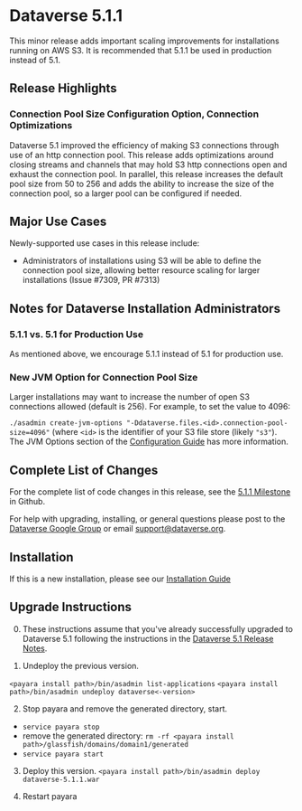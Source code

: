 # Dataverse 5.1.1

This minor release adds important scaling improvements for installations running on AWS S3. It is recommended that 5.1.1 be used in production instead of 5.1.

## Release Highlights

### Connection Pool Size Configuration Option, Connection Optimizations

Dataverse 5.1 improved the efficiency of making S3 connections through use of an http connection pool. This release adds optimizations around closing streams and channels that may hold S3 http connections open and exhaust the connection pool. In parallel, this release increases the default pool size from 50 to 256 and adds the ability to increase the size of the connection pool, so a larger pool can be configured if needed.

## Major Use Cases

Newly-supported use cases in this release include:

- Administrators of installations using S3 will be able to define the connection pool size, allowing better resource scaling for larger installations (Issue #7309, PR #7313)

## Notes for Dataverse Installation Administrators

### 5.1.1 vs. 5.1 for Production Use

As mentioned above, we encourage 5.1.1 instead of 5.1 for production use.

### New JVM Option for Connection Pool Size

Larger installations may want to increase the number of open S3 connections allowed (default is 256). For example, to set the value to 4096:

`./asadmin create-jvm-options "-Ddataverse.files.<id>.connection-pool-size=4096"`
(where `<id>` is the identifier of your S3 file store (likely `"s3"`). The JVM Options section of the [Configuration Guide](http://guides.dataverse.org/en/5.1.1/installation/config/) has more information.

## Complete List of Changes

For the complete list of code changes in this release, see the [5.1.1 Milestone](https://github.com/IQSS/dataverse/milestone/91?closed=1) in Github.

For help with upgrading, installing, or general questions please post to the [Dataverse Google Group](https://groups.google.com/forum/#!forum/dataverse-community) or email support@dataverse.org.

## Installation

If this is a new installation, please see our [Installation Guide](http://guides.dataverse.org/en/5.1.1/installation/)

## Upgrade Instructions

0. These instructions assume that you've already successfully upgraded to Dataverse 5.1 following the instructions in the [Dataverse 5.1 Release Notes](https://github.com/IQSS/dataverse/releases/tag/v5.1).

1. Undeploy the previous version.

`<payara install path>/bin/asadmin list-applications`
`<payara install path>/bin/asadmin undeploy dataverse<-version>`

2. Stop payara and remove the generated directory, start.

- `service payara stop`
- remove the generated directory:
`rm -rf <payara install path>/glassfish/domains/domain1/generated`
- `service payara start`

3. Deploy this version.
`<payara install path>/bin/asadmin deploy dataverse-5.1.1.war`

4. Restart payara
